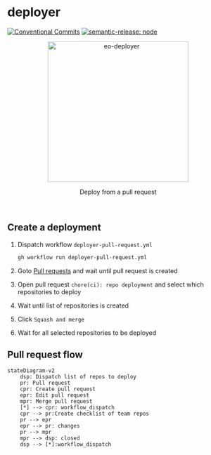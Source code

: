 # deployer

[![Conventional Commits](https://img.shields.io/badge/Conventional%20Commits-1.0.0-yellow.svg)](https://conventionalcommits.org)
[![semantic-release: node](https://img.shields.io/badge/semantic--release-node-e10079?logo=semantic-release)](https://github.com/semantic-release/semantic-release)

<p align="center">
  <img width="320" src="docs/images/deployer.png" alt="eo-deployer" />
  <p align="center">Deploy from a pull request</p>
  <br />
</p>

## Create a deployment

1. Dispatch workflow `deployer-pull-request.yml`

   ```bash
   gh workflow run deployer-pull-request.yml
   ```

2. Goto [Pull requests](https://github.com/psilore/deployer/pulls) and wait until pull request is created
3. Open pull request `chore(ci): repo deployment` and select which repositories to deploy
4. Wait until list of repositories is created
5. Click `Squash and merge`
6. Wait for all selected repositories to be deployed

## Pull request flow

```mermaid
stateDiagram-v2
    dsp: Dispatch list of repos to deploy
    pr: Pull request
    cpr: Create pull request
    epr: Edit pull request
    mpr: Merge pull request
    [*] --> cpr: workflow_dispatch
    cpr --> pr:Create checklist of team repos
    pr --> epr
    epr --> pr: changes
    pr --> mpr
    mpr --> dsp: closed
    dsp --> [*]:workflow_dispatch
```
